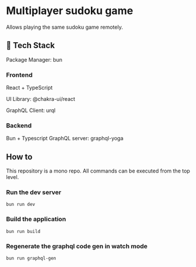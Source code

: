 # Multiplayer sudoku game
Allows playing the same sudoku game remotely.

## 🔧 Tech Stack
Package Manager: bun
### Frontend
React + TypeScript

UI Library: @chakra-ui/react

GraphQL Client: urql
### Backend
Bun + Typescript
GraphQL server: graphql-yoga

## How to
This repository is a mono repo. All commands can be executed from the top level.
### Run the dev server
`bun run dev`
### Build the application
`bun run build`
### Regenerate the graphql code gen in watch mode
`bun run graphql-gen`